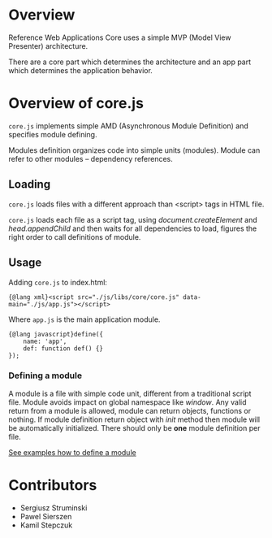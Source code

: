 
# Overview #

Reference Web Applications Core uses a simple MVP (Model View Presenter) architecture.

There are a core part which determines the architecture and an app part which determines the application behavior.


# Overview of core.js #

`core.js` implements simple AMD (Asynchronous Module Definition) and specifies module defining.

Modules definition organizes code into simple units (modules).
Module can refer to other modules – dependency references.


## Loading ##

`core.js` loads files with a different approach than &lt;script&gt; tags in HTML file.

`core.js` loads each file as a script tag, using _document.createElement_ and _head.appendChild_ and then waits for all dependencies to load, figures the right order to call definitions of module.

## Usage ##

Adding `core.js` to index.html:
```
{@lang xml}<script src="./js/libs/core/core.js" data-main="./js/app.js"></script>
```


Where `app.js` is the main application module.

```
{@lang javascript}define({
    name: 'app',
    def: function def() {}
});
```

### Defining a module ###
A module is a file with simple code unit, different from a traditional script file. Module avoids impact on global namespace like _window_.
Any valid return from a module is allowed, module can return objects, functions or nothing. If module definition return object with
_init_ method then module will be automatically initialized.
There should only be __one__ module definition per file.

[See examples how to define a module](global.html#define)


# Contributors #

* Sergiusz Struminski
* Pawel Sierszen
* Kamil Stepczuk
